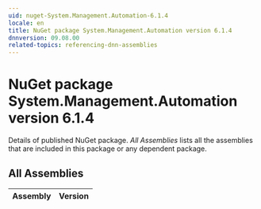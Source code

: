 ```yaml
---
uid: nuget-System.Management.Automation-6.1.4
locale: en
title: NuGet package System.Management.Automation version 6.1.4
dnnversion: 09.08.00
related-topics: referencing-dnn-assemblies
---
```


# NuGet package System.Management.Automation version 6.1.4
Details of published NuGet package.
*All Assemblies* lists all the assemblies that are included in this package or any dependent package.

## All Assemblies

|Assembly|Version|
|---|---|

